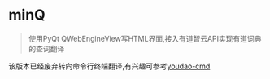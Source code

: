 # minQ

> 使用PyQt QWebEngineView写HTML界面,接入有道智云API实现有道词典的查词翻译

该版本已经废弃转向命令行终端翻译,有兴趣可参考[youdao-cmd](https://github.com/csbbo/youdao-cmd)